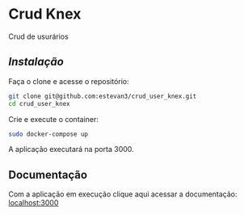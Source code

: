 # **Crud Knex**

Crud de usurários

## _Instalação_

Faça o clone e acesse o repositório:

```bash
git clone git@github.com:estevan3/crud_user_knex.git
cd crud_user_knex
```

Crie e execute o container:

```bash
sudo docker-compose up
```

A aplicação executará na porta 3000.

## Documentação

Com a aplicação em execução clique aqui acessar a documentação: [localhost:3000](http://localhost:3000/docs)
